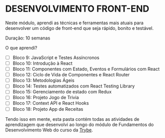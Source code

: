 # DESENVOLVIMENTO FRONT-END

Neste módulo, aprendi as técnicas e ferramentas mais atuais para desenvolver um código de front-end que seja rápido, bonito e testável.

Duração: 10 semanas

O que aprendi?
- [ ] Bloco 9: JavaScript e Testes Assíncronos
- [ ] Bloco 10: Introdução à React
- [ ] Bloco 11: Componentes com Estado, Eventos e Formulários com React
- [ ] Bloco 12: Ciclo de Vida de Componentes e React Router
- [ ] Bloco 13: Metodologias Ágeis
- [ ] Bloco 14: Testes automatizados com React Testing Library
- [ ] Bloco 15: Gerenciamento de estado com Redux
- [ ] Bloco 16: Projeto Jogo de Trivia
- [ ] Bloco 17: Context API e React Hooks
- [ ] Bloco 18: Projeto App de Receitas

Tendo isso em mente, esta pasta contém todas as atividades de aprendizagem que desenvolvi ao longo do módulo de Fundamentos do Desenvolvimento Web do curso da [Trybe](https://www.betrybe.com/).

